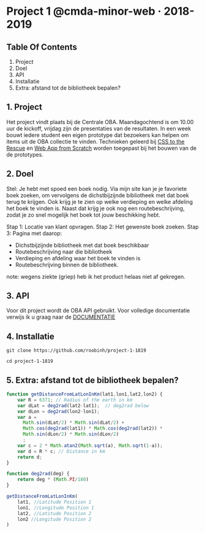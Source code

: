 # Project 1 @cmda-minor-web · 2018-2019

## Table Of Contents
1. Project
2. Doel
3. API
4. Installatie
5. Extra: afstand tot de bibliotheek bepalen?

## 1. Project
Het project vindt plaats bij de Centrale OBA. Maandagochtend is om 10.00 uur de kickoff, vrijdag zijn de presentaties van de resultaten. In een week bouwt iedere student een eigen prototype dat bezoekers kan helpen om items uit de OBA collectie te vinden. Technieken geleerd bij [CSS to the Rescue](https://github.com/cmda-minor-web/css-to-the-rescue-1819) en [Web App from Scratch](https://github.com/cmda-minor-web/web-app-from-scratch-1819) worden toegepast bij het bouwen van de de prototypes.

## 2. Doel
Stel: Je hebt met spoed een boek nodig. Via mijn site kan je je favoriete boek zoeken, om vervolgens de dichstbijzijnde bibliotheek met dat boek terug te krijgen. Ook krijg je te zien op welke verdieping en welke afdeling het boek te vinden is. Naast dat krijg je ook nog een routebeschrijving, zodat je zo snel mogelijk het boek tot jouw beschikking hebt.

Stap 1: Locatie van klant opvragen.
Stap 2: Het gewenste boek zoeken.
Stap 3: Pagina met daarop: 
+ Dichstbijzijnde bibliotheek met dat boek beschikbaar
+ Routebeschrijving naar die bibliotheek
+ Verdieping en afdeling waar het boek te vinden is
+ Routebeschrijving binnen de bibliotheek.

note: wegens ziekte (griep) heb ik het product helaas niet af gekregen.

## 3. API
Voor dit project wordt de OBA API gebruikt. Voor volledige documentatie verwijs ik u graag naar de [DOCUMENTATIE](https://zoeken.oba.nl/api/v1/.)

## 4. Installatie
```
git clone https://github.com/roobinh/project-1-1819

cd project-1-1819
```

## 5. Extra: afstand tot de bibliotheek bepalen?
``` javascript
function getDistanceFromLatLonInKm(lat1,lon1,lat2,lon2) {
    var R = 6371; // Radius of the earth in km
    var dLat = deg2rad(lat2-lat1);  // deg2rad below
    var dLon = deg2rad(lon2-lon1); 
    var a = 
      Math.sin(dLat/2) * Math.sin(dLat/2) +
      Math.cos(deg2rad(lat1)) * Math.cos(deg2rad(lat2)) * 
      Math.sin(dLon/2) * Math.sin(dLon/2)
      ; 
    var c = 2 * Math.atan2(Math.sqrt(a), Math.sqrt(1-a)); 
    var d = R * c; // Distance in km
    return d;
}

function deg2rad(deg) {
    return deg * (Math.PI/180)
}

getDistanceFromLatLonInKm(
    lat1, //Latitude Position 1
    lon1, //Longitude Position 1
    lat2, //Latitude Position 2
    lon2 //Longitude Position 2
)
```
